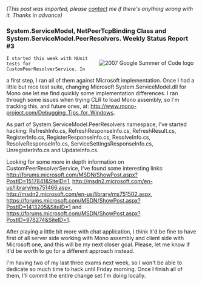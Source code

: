 *(This post was imported, please [contact](/#/contact) me if there's anything wrong with it. Thanks in advance)*

<div class="entry-body">
<h3> System.ServiceModel, NetPeerTcpBinding Class and System.ServiceModel.PeerResolvers. Weekly Status Report #3</h3>
<p>
	<img alt="2007 Google Summer of Code logo" src="http://code.google.com/soc/gsoclogo07web.gif" style="border: 0px none ; padding: 10px;" align="right" />

	I started this week with NUnit tests for CustomPeerResolverService. In
a first step, I ran all of them against Microsoft implementation. Once
I had a little but nice test suite, changing Microsoft
System.ServiceModel.dll for Mono one let me find quickly some
implementation differences. I ran through some issues when trying CLR
to load Mono assembly, so I'm tracking this, and future ones, at:
<a target="_blank" rel="nofollow" href="http://www.mono-project.com/Debugging_Tips_for_Windows">http://www.mono-project.com/Debugging_Tips_for_Windows</a>.
</p>
<p>
	As part of System.ServiceModel.PeerResolvers namespace, I've started
hacking: RefreshInfo.cs, RefreshResponseInfo.cs, RefreshResult.cs,
RegisterInfo.cs, RegisterResponseInfo.cs, ResolveInfo.cs,
ResolveResponseInfo.cs, ServiceSettingsResponseInfo.cs,
UnregisterInfo.cs and UpdateInfo.cs.
</p>
<p>
	Looking for some more in depth information on
CustomPeerResolverService, I've found some interesting links:
<a target="_blank" rel="nofollow" href="http://forums.microsoft.com/MSDN/ShowPost.aspx?PostID=1517841&amp;SiteID=1">http://forums.microsoft.com/MSDN/ShowPost.aspx?PostID=1517841&amp;SiteID=1</a>, <a target="_blank" rel="nofollow" href="http://msdn2.microsoft.com/en-us/library/ms751466.aspx">http://msdn2.microsoft.com/en-us/library/ms751466.aspx</a>, <br> <a target="_blank" rel="nofollow" href="http://msdn2.microsoft.com/en-us/library/ms751502.aspx">http://msdn2.microsoft.com/en-us/library/ms751502.aspx</a>, <a target="_blank" rel="nofollow" href="https://forums.microsoft.com/MSDN/ShowPost.aspx?PostID=1413205&amp;SiteID=1">https://forums.microsoft.com/MSDN/ShowPost.aspx?PostID=1413205&amp;SiteID=1</a> and <a target="_blank" rel="nofollow" href="https://forums.microsoft.com/MSDN/ShowPost.aspx?PostID=978274&amp;SiteID=1">https://forums.microsoft.com/MSDN/ShowPost.aspx?PostID=978274&amp;SiteID=1</a>.
</p>
<p>
	After playing a little bit more with chat application, I think it'd be
fine to have first of all server side working with Mono assembly and
client side with Microsoft one, and this will be my next closer goal.
Please, let me know if it'd be worth to go for a different approach
instead.
</p>
<p>
	I'm having two of my last three exams next week, so I won't be able to
dedicate so much time to hack until Friday morning. Once I finish all
of them, I'll commit the entire change set I'm doing locally.
</p>
</div>
